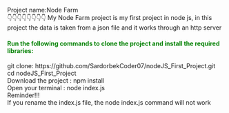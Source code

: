 Project name:Node Farm<br>
👇👇👇👇👇👇👇👇
My Node Farm project is my first project in node js, in this project the data is taken from a json file and it works through an http server

<h4 style='color:green'>Run the following commands to clone the project and install the required libraries:</h4>
git clone: <a>https://github.com/SardorbekCoder07/nodeJS_First_Project.git</a><br>
cd nodeJS_First_Project <br>
Download the project : npm install <br>
Open your terminal : node index.js <br>
Reminder!!!<br>
If you rename the index.js file, the node index.js command will not work <br>



